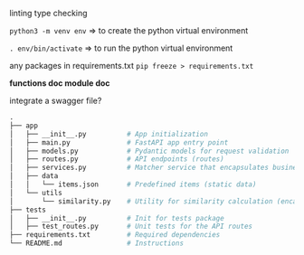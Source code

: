 linting 
type checking

`python3 -m venv env` => to create the python virtual environment

`. env/bin/activate` => to run the python virtual environment

any packages in requirements.txt
`pip freeze > requirements.txt`

**functions doc
module doc**

integrate a swagger file?

```graphql
.
├── app
│   ├── __init__.py          # App initialization
│   ├── main.py              # FastAPI app entry point
│   ├── models.py            # Pydantic models for request validation
│   ├── routes.py            # API endpoints (routes)
│   ├── services.py          # Matcher service that encapsulates business logic
│   ├── data
│   │   └── items.json       # Predefined items (static data)
│   └── utils
│       └── similarity.py    # Utility for similarity calculation (encapsulated for reuse)
├── tests
│   ├── __init__.py          # Init for tests package
│   ├── test_routes.py       # Unit tests for the API routes
├── requirements.txt         # Required dependencies
└── README.md                # Instructions
```
